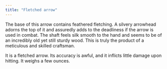 ```yaml
---
title: "Fletched arrow"
---
```


The base of this arrow contains feathered fletching. A silvery arrowhead
adorns the top of it and assuredly adds to the deadliness if the arrow
is used in combat. The shaft feels silk smooth to the hand and seems to
be of an incredibly old yet still sturdy wood. This is truly the product
of a meticulous and skilled craftsman.

It is a fletched arrow. Its accuracy is awful, and it inflicts little
damage upon hitting. It weighs a few ounces.